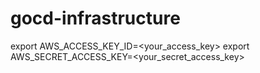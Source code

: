 # gocd-infrastructure

export AWS_ACCESS_KEY_ID=<your_access_key>
export AWS_SECRET_ACCESS_KEY=<your_secret_access_key>

